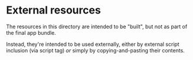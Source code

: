 # External resources

The resources in this directory are intended to be "built", but not as part of
the final app bundle.

Instead, they're intended to be used externally, either by external script
inclusion (via script tag) _or_ simply by copying-and-pasting their contents.
